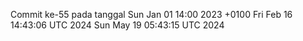 Commit ke-55 pada tanggal Sun Jan 01 14:00 2023 +0100
Fri Feb 16 14:43:06 UTC 2024
Sun May 19 05:43:15 UTC 2024
